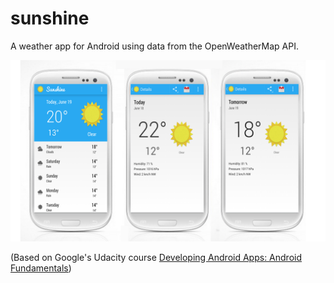 # sunshine
A weather app for Android using data from the OpenWeatherMap API.

![UI Screens](sunshine.png)

(Based on Google's Udacity course [Developing Android Apps: Android Fundamentals](https://www.udacity.com/course/ud853))